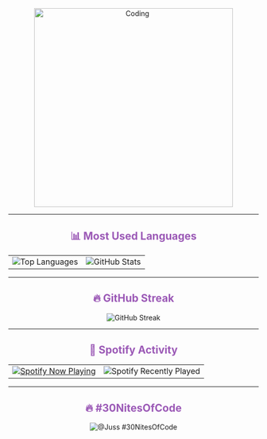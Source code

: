 <div align="center">
  <img alt="Coding" width="400" src="https://media.tenor.com/sbfBfp3FeY8AAAAj/oia-uia.gif">
</div>

---

<div align="center">
  <h2 style="color:#9b59b6;">📊 Most Used Languages</h2>
  <table>
    <tr>
      <td>
        <img src="https://github-readme-stats.vercel.app/api/top-langs/?username=Strixyl&layout=pie&theme=midnight-purple&hide_border=tru" alt="Top Languages">
      </td>
      <td>
        <img src="https://github-readme-stats.vercel.app/api?username=Strixyl&show_icons=true&theme=midnight-purple&hide_border=tru" alt="GitHub Stats">
      </td>
    </tr>
  </table>
</div>

---

<div align="Center">
  <h2 style="color:#9b59b6;">🔥 GitHub Streak</h2>
  <img src="https://nirzak-streak-stats.vercel.app/?user=Strixyl&theme=midnight-purple&hide_border=true" alt="GitHub Streak">
</div>

---

<div align="center">
  <h2 style="color:#9b59b6;">🎵 Spotify Activity</h2>
  <table>
    <tr>
      <td>
        <a href="https://github.com/kittinan/spotify-github-profile">
          <img src="https://spotify-github-profile.kittinanx.com/api/view?uid=qkoi3o0oqybzwf6ja5hvtzw5m&cover_image=true&theme=novatorem&show_offline=false&background_color=000000&interchange=false" alt="Spotify Now Playing">
        </a>
      </td>
      <td>
        <img src="https://spotify-recently-played-readme.vercel.app/api?user=qkoi3o0oqybzwf6ja5hvtzw5m&unique=true&count=5&background_color=000000&text_color=9b59b6" alt="Spotify Recently Played">
      </td>
    </tr>
  </table>
</div>

---

<div align="center">
  <h2 style="color:#9b59b6;">🔥 #30NitesOfCode</h2>
  <img src="https://www.codedex.io/api/petStatus?user=Juss" alt="@Juss #30NitesOfCode">
</div>


<!--
removed integs 
<div align="center">
   <h2>Recently Played on Spotify</h2>
   <img src="https://spotify-recently-played-readme.vercel.app/api?user=qkoi3o0oqybzwf6ja5hvtzw5m">
  </a>
</div>


<div align="center">
![Snake animation](https://github.com/Strixyl/Strixyl/blob/output/github-contribution-grid-snake.svg)
</div>

COMMENT SECTION HERE/ WILL NOT BEB DISPLAYED


-->
